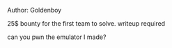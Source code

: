 Author: Goldenboy

25$ bounty for the first team to solve. writeup required

can you pwn the emulator I made?
